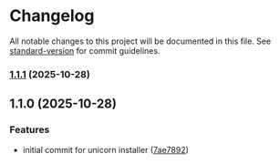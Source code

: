 # Changelog

All notable changes to this project will be documented in this file. See [standard-version](https://github.com/conventional-changelog/standard-version) for commit guidelines.

### [1.1.1](https://github.com/holdulv-2nd/unicorn-installer/compare/v1.1.0...v1.1.1) (2025-10-28)

## 1.1.0 (2025-10-28)


### Features

* initial commit for unicorn installer ([7ae7892](https://github.com/holdulv-2nd/unicorn-installer/commit/7ae7892b0db1a1d3157f6e31d4ccb4d252abc96c))
